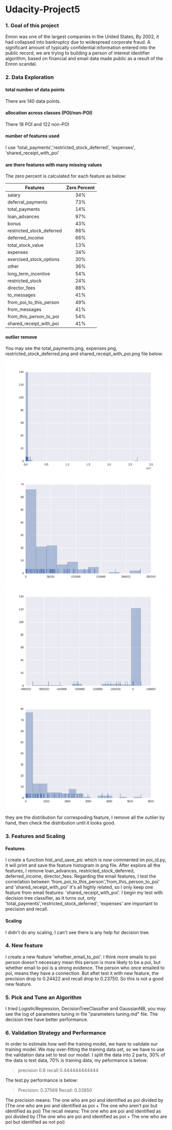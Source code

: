 # Udacity-Project5

### 1. Goal of this project

Enron was one of the largest companies in the United States,
By 2002, it had collapsed into bankruptcy due to widespread corporate fraud.
A significant amount of typically confidential information entered into the public record,
we are trying to building a person of interest identifier algorithm,
based on financial and email data made public as a result of the Enron scandal.

### 2. Data Exploration

#### total number of data points

There are 140 data points.

#### allocation across classes (POI/non-POI)

There 18 POI and 122 non-POI

#### number of features used

I use 'total_payments','restricted_stock_deferred', 'expenses', 'shared_receipt_with_poi'

#### are there features with many missing values

The zero percent is calculated for each feature as below:

| Features      | Zero Percent  |
| ------------- |:-------------:|
| salary        | 34%   |
| deferral_payments| 73%      |
| total_payments | 14%      |
| loan_advances | 97%     |
| bonus | 43%      |
| restricted_stock_deferred |88%     |
| deferred_income | 66%      |
| total_stock_value | 13%     |
| expenses | 34%      |
| exercised_stock_options | 30%     |
| other | 36%      |
| long_term_incentive |54%     |
| restricted_stock | 24%      |
| director_fees | 88%      |
| to_messages | 41%      |
| from_poi_to_this_person |49%     |
| from_messages | 41%     |
| from_this_person_to_poi | 54%     |
| shared_receipt_with_poi | 41%      |

#### outlier remove

You may see the total_payments.png, expenses.png, restricted_stock_deferred.png
and shared_receipt_with_poi.png file below:

![](/total_payments.png)
![](/expenses.png)
![](/restricted_stock_deferred.png)
![](/shared_receipt_with_poi.png)

they are the distribution for correspoding
feature, I remove all the outlier by hand, then check the distribution until it looks good.


### 3. Features and Scaling

#### Features

I create a function hist_and_save_pic which is now commented im poi_id.py, it will print and save
the feature histogram in png file. After explore all the features, I remove loan_advances,
restricted_stock_deferred, deferred_income, director_fees. Regarding the email features, I test
the correrlation between 'from_poi_to_this_person','from_this_person_to_poi' and 'shared_receipt_with_poi'
it's all highly related, so I only keep one feature from email features: 'shared_receipt_with_poi'.
I begin my test with decision tree classifier, as it turns out, only 'total_payments','restricted_stock_deferred', 'expenses'
are important to precision and recall.


#### Scaling

I didn't do any scaling, I can't see there is any help for decision tree.

### 4. New feature

I create a new feature 'whether_email_to_poi'. I think more emails to poi person
doesn't necessary mean this person is more likely to be a poi, but whether email
to poi is a strong evidence. The person who once emailed to poi, means they have a connection.
But aftet test it with new feature, the precision drop to 0.24422 and recall drop to 0.23750.
So this is not a good new feature.


### 5. Pick and Tune an Algorithm

I tried LogisticRegression, DecisionTreeClassifier and GaussianNB, you may see
the log of parameters tuning in file "parameters tuning.md" file. The decision tree
have better performance.

### 6. Validation Strategy and Performance

In order to estimate how well the training model, we have to validate our training model.
We may over-fitting the training data set, so we have to use the validation data set
to test our model. I split the data into 2 parts, 30% of the data is test data, 70% is training data,
my peformance is below:

> precision 0.8 recall 0.444444444444

The test.py performance is below:

> Precision: 0.37569  Recall: 0.33850

The precision means: The one who are poi and identified as poi divided by (The one who are poi and identified as poi + The one who aren't poi but identified as poi)
The recall means: The one who are poi and identified as poi divided by (The one who are poi and identified as poi + The one who are poi but identified as not poi)





